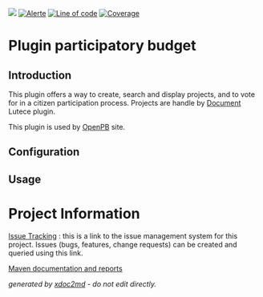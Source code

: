 ![](https://dev.lutece.paris.fr/jenkins/buildStatus/icon?job=particip-plugin-participatorybudget-deploy)
[![Alerte](https://dev.lutece.paris.fr/sonar/api/project_badges/measure?project=fr.paris.lutece.plugins%3Aplugin-participatorybudget&metric=alert_status)](https://dev.lutece.paris.fr/sonar/dashboard?id=fr.paris.lutece.plugins%3Aplugin-participatorybudget)
[![Line of code](https://dev.lutece.paris.fr/sonar/api/project_badges/measure?project=fr.paris.lutece.plugins%3Aplugin-participatorybudget&metric=ncloc)](https://dev.lutece.paris.fr/sonar/dashboard?id=fr.paris.lutece.plugins%3Aplugin-participatorybudget)
[![Coverage](https://dev.lutece.paris.fr/sonar/api/project_badges/measure?project=fr.paris.lutece.plugins%3Aplugin-participatorybudget&metric=coverage)](https://dev.lutece.paris.fr/sonar/dashboard?id=fr.paris.lutece.plugins%3Aplugin-participatorybudget)

# Plugin participatory budget

## Introduction

This plugin offers a way to create, search and display projects, and to vote for in a citizen participation process. Projects are handle by [Document](https://github.com/lutece-platform/lutece-cms-plugin-document) Lutece plugin.

This plugin is used by [OpenPB](https://github.com/lutece-secteur-public/particip-site-participatorybudget) site.

## Configuration



## Usage



# Project Information

 [Issue Tracking](http://dev.lutece.paris.fr/jira/browse/PARTBUDG) : this is a link to the issue management system for this project. Issues (bugs, features, change requests) can be created and queried using this link.


[Maven documentation and reports](https://dev.lutece.paris.fr/plugins/plugin-participatorybudget/)



 *generated by [xdoc2md](https://github.com/lutece-platform/tools-maven-xdoc2md-plugin) - do not edit directly.*